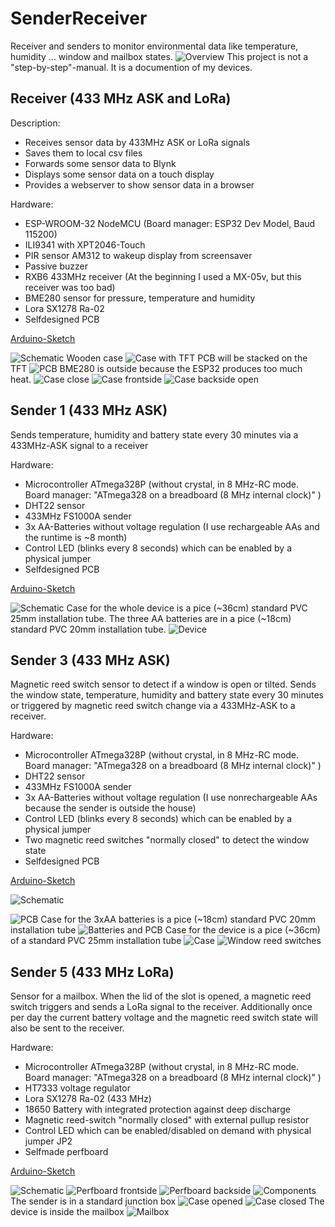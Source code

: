 # SenderReceiver
Receiver and senders to monitor environmental data like temperature, humidity ... window and mailbox states.
![Overview](assets/images/Overview.png)
This project is not a "step-by-step"-manual. It is a documention of my devices. 
## Receiver (433 MHz ASK and LoRa)
Description:
* Receives sensor data by 433MHz ASK or LoRa signals
* Saves them to local csv files 
* Forwards some sensor data to Blynk
* Displays some sensor data on a touch display 
* Provides a webserver to show sensor data in a browser 

Hardware: 
* ESP-WROOM-32 NodeMCU (Board manager: ESP32 Dev Model, Baud 115200)
* ILI9341 with XPT2046-Touch
* PIR sensor AM312 to wakeup display from screensaver
* Passive buzzer
* RXB6 433MHz receiver (At the beginning I used a MX-05v, but this receiver was too bad)
* BME280 sensor for pressure, temperature and humidity
* Lora SX1278 Ra-02
* Selfdesigned PCB

[Arduino-Sketch](/Receiver)

![Schematic](assets/images/Receiver/Schematic.png)
Wooden case
![Case with TFT](assets/images/Receiver/CaseTFT.jpg)
PCB will be stacked on the TFT
![PCB](assets/images/Receiver/PCB.jpg)
BME280 is outside because the ESP32 produces too much heat.
![Case close](assets/images/Receiver/CaseClosed.jpg)
![Case frontside](assets/images/Receiver/CaseFront.jpg)
![Case backside open](assets/images/Receiver/CaseOpen.jpg)

## Sender 1 (433 MHz ASK)
Sends temperature, humidity and battery state every 30 minutes via a 433MHz-ASK signal to a receiver

Hardware:
* Microcontroller ATmega328P (without crystal, in 8 MHz-RC mode. Board manager: "ATmega328 on a breadboard (8 MHz internal clock)" ) 
* DHT22 sensor
* 433MHz FS1000A sender
* 3x AA-Batteries without voltage regulation (I use rechargeable AAs and the runtime is ~8 month)
* Control LED (blinks every 8 seconds) which can be enabled by a physical jumper
* Selfdesigned PCB

[Arduino-Sketch](/Sender1/Sender1.ino)

![Schematic](assets/images/Sender1/Schematic.png)
Case for the whole device is a pice (~36cm) standard PVC 25mm installation  tube. The three AA batteries are in a pice (~18cm) standard PVC 20mm installation tube.
![Device](assets/images/Sender1/device.jpg)

## Sender 3 (433 MHz ASK)
Magnetic reed switch sensor to detect if a window is open or tilted. Sends the window state, temperature, humidity and battery state every 30 minutes or triggered by magnetic reed switch change via a 433MHz-ASK to a receiver.

Hardware:
* Microcontroller ATmega328P (without crystal, in 8 MHz-RC mode. Board manager: "ATmega328 on a breadboard (8 MHz internal clock)" ) 
* DHT22 sensor
* 433MHz FS1000A sender
* 3x AA-Batteries without voltage regulation (I use nonrechargeable AAs because the sender is outside the house)
* Control LED (blinks every 8 seconds) which can be enabled by a physical jumper
* Two magnetic reed switches "normally closed" to detect the window state
* Selfdesigned PCB

[Arduino-Sketch](/Sender3/Sender3.ino)

![Schematic](assets/images/Sender3/Schematic.png)

![PCB](assets/images/Sender3/PCB.jpg)
Case for the 3xAA batteries is a pice (~18cm) standard PVC 20mm installation tube
![Batteries and PCB](assets/images/Sender3/BatteriesPCB.jpg)
Case for the device is a pice (~36cm) of a standard PVC 25mm installation tube
![Case](assets/images/Sender3/Case.jpg)
![Window reed switches](assets/images/Sender3/WindowReedSwitches.jpg)

## Sender 5 (433 MHz LoRa)
Sensor for a mailbox. When the lid of the slot is opened, a magnetic reed switch triggers and sends a LoRa signal to the receiver. Additionally once per day the current battery voltage and the magnetic reed switch state will also be sent to the receiver.

Hardware:
* Microcontroller ATmega328P (without crystal, in 8 MHz-RC mode. Board manager: "ATmega328 on a breadboard (8 MHz internal clock)" ) 
* HT7333 voltage regulator
* Lora SX1278 Ra-02 (433 MHz)
* 18650 Battery with integrated protection against deep discharge
* Magnetic reed-switch "normally closed" with external pullup resistor
* Control LED which can be enabled/disabled on demand with physical jumper JP2
* Selfmade perfboard

[Arduino-Sketch](/Sender5/Sender5.ino)

![Schematic](assets/images/Sender5/Schematic.png)
![Perfboard frontside](assets/images/Sender5/PerfboardFrontside.jpg)
![Perfboard backside](assets/images/Sender5/PerfboardBackside.jpg)
![Components](assets/images/Sender5/Components.jpg)
The sender is in a standard junction box
![Case opened](assets/images/Sender5/CaseOpened.jpg)
![Case closed](assets/images/Sender5/CaseClosed.jpg)
The device is inside the mailbox
![Mailbox](assets/images/Sender5/Mailbox.jpg)
